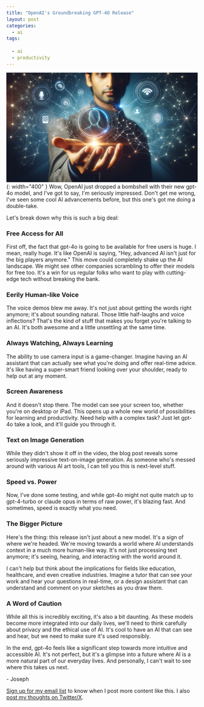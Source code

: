 ```yaml
---
title: "OpenAI's Groundbreaking GPT-4O Release"
layout: post
categories:
  - ai
tags:
  
  - ai
  - productivity
---
```

![](/assets/images/gpt4o_revolution_banner.png){: width="400" }
Wow, OpenAI just dropped a bombshell with their new gpt-4o model, and I've got to say, I'm seriously impressed. Don't get me wrong, I've seen some cool AI advancements before, but this one's got me doing a double-take.

Let's break down why this is such a big deal:

### Free Access for All

First off, the fact that gpt-4o is going to be available for free users is huge. I mean, really huge. It's like OpenAI is saying, "Hey, advanced AI isn't just for the big players anymore." This move could completely shake up the AI landscape. We might see other companies scrambling to offer their models for free too. It's a win for us regular folks who want to play with cutting-edge tech without breaking the bank.

### Eerily Human-like Voice

The voice demos blew me away. It's not just about getting the words right anymore; it's about sounding natural. Those little half-laughs and voice inflections? That's the kind of stuff that makes you forget you're talking to an AI. It's both awesome and a little unsettling at the same time.

### Always Watching, Always Learning

The ability to use camera input is a game-changer. Imagine having an AI assistant that can actually see what you're doing and offer real-time advice. It's like having a super-smart friend looking over your shoulder, ready to help out at any moment.

### Screen Awareness

And it doesn't stop there. The model can see your screen too, whether you're on desktop or iPad. This opens up a whole new world of possibilities for learning and productivity. Need help with a complex task? Just let gpt-4o take a look, and it'll guide you through it.

### Text on Image Generation

While they didn't show it off in the video, the blog post reveals some seriously impressive text-on-image generation. As someone who's messed around with various AI art tools, I can tell you this is next-level stuff.

### Speed vs. Power

Now, I've done some testing, and while gpt-4o might not quite match up to gpt-4-turbo or claude opus in terms of raw power, it's blazing fast. And sometimes, speed is exactly what you need.

### The Bigger Picture

Here's the thing: this release isn't just about a new model. It's a sign of where we're headed. We're moving towards a world where AI understands context in a much more human-like way. It's not just processing text anymore; it's seeing, hearing, and interacting with the world around it.

I can't help but think about the implications for fields like education, healthcare, and even creative industries. Imagine a tutor that can see your work and hear your questions in real-time, or a design assistant that can understand and comment on your sketches as you draw them.

### A Word of Caution

While all this is incredibly exciting, it's also a bit daunting. As these models become more integrated into our daily lives, we'll need to think carefully about privacy and the ethical use of AI. It's cool to have an AI that can see and hear, but we need to make sure it's used responsibly.

In the end, gpt-4o feels like a significant step towards more intuitive and accessible AI. It's not perfect, but it's a glimpse into a future where AI is a more natural part of our everyday lives. And personally, I can't wait to see where this takes us next.

\- Joseph

[Sign up for my email list](https://thacker.beehiiv.com/subscribe) to know when I post more content like this.
I also [post my thoughts on Twitter/X](https://x.com/rez0__).

<meta name="twitter:card" content="summary_large_image" />
<meta name="twitter:site" content="@rez0__" />
<meta name="twitter:creator" content="@rez0__" />
<meta property="og:url" content="https://josephthacker.com/ai/2024/07/12/openais-groundbreaking-gpt-4o-release.html" />
<meta property="og:title" content="OpenAI's Groundbreaking GPT-4O Release" />
<meta property="og:description" content="OpenAI releases GPT-4O, a free AI model with human-like voice, camera input, and screen awareness capabilities." />
<meta property="og:image" content="https://josephthacker.com/assets/images/gpt4o_revolution_banner.png" />
